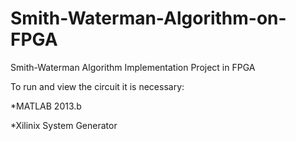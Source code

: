 # Smith-Waterman-Algorithm-on-FPGA

Smith-Waterman Algorithm Implementation Project in FPGA

To run and view the circuit it is necessary:

*MATLAB 2013.b

*Xilinix System Generator
